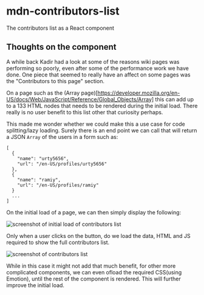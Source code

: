 # mdn-contributors-list

The contributors list as a React component

## Thoughts on the component

A while back Kadir had a look at some of the reasons wiki pages was performing so poorly, even after some of the performance work we have done. One piece that seemed to really have an affect on some pages was the "Contributors to this page" section.

On a page such as the (Array page)[https://developer.mozilla.org/en-US/docs/Web/JavaScript/Reference/Global_Objects/Array] this can add up to a 133 HTML nodes that needs to be rendered during the initial load. There really is no user benefit to this list other that curiosity perhaps.

This made me wonder whether we could make this a use case for code splitting/lazy loading. Surely there is an end point we can call that will return a JSON `Array` of the users in a form such as:

```
[
  {
    "name": "urty5656",
    "url": "/en-US/profiles/urty5656"
  },
  {
    "name": "ramiy",
    "url": "/en-US/profiles/ramiy"
  }
  ...
]
```

On the initial load of a page, we can then simply display the following:

![screenshot of initial load of contributors list](https://duaw26jehqd4r.cloudfront.net/items/400E1s2f2B1D0E333h0m/Screenshot%202019-02-04%20at%2019.00.14.png?X-CloudApp-Visitor-Id=3059136&v=ffe2233c)

Only when a user clicks on the button, do we load the data, HTML and JS required to show the full contributors list.

![screenshot of contributors list](https://duaw26jehqd4r.cloudfront.net/items/2o2i0p1R2E3H291W072e/Screenshot%202019-02-05%20at%2015.49.39.png?X-CloudApp-Visitor-Id=3059136&v=00569beb)

While in this case it might not add that much benefit, for other more complicated components, we can even ofload the required CSS(using Emotion), until the rest of the component is rendered. This will further improve the initial load.
